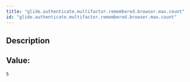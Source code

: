 ```yaml
---
title: "glide.authenticate.multifactor.remembered.browser.max.count"
id: "glide.authenticate.multifactor.remembered.browser.max.count"
---
```

## Description



## Value: 
```
5
```